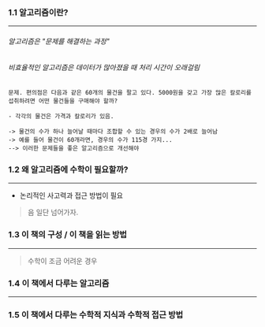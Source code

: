 ### 1.1 알고리즘이란?
---
###### 알고리즘은 "문제를 해결하는 과정"
###### 비효율적인 알고리즘은 데이터가 많아졌을 때 처리 시간이 오래걸림

```
문제. 편의점은 다음과 같은 60개의 물건을 팔고 있다. 5000원을 갖고 가장 많은 칼로리를 섭취하려면 어떤 물건들을 구매해야 할까?

- 각각의 물건은 가격과 칼로리가 있음.

-> 물건의 수가 하나 늘어날 때마다 조합할 수 있는 경우의 수가 2배로 늘어남
-> 예를 들어 물건이 60개라면, 경우의 수가 115경 가지... 
--> 이러한 문제들을 좋은 알고리즘으로 개선해야
```

### 1.2 왜 알고리즘에 수학이 필요할까?
---
- 논리적인 사고력과 접근 방법이 필요
> 음 일단 넘어가자.

### 1.3 이 책의 구성 / 이 책을 읽는 방법
---
> 수학이 조금 어려운 경우
### 1.4 이 책에서 다루는 알고리즘
---
### 1.5 이 책에서 다루는 수학적 지식과 수학적 접근 방법
